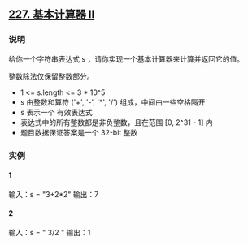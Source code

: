 ## [227. 基本计算器 II](https://leetcode-cn.com/problems/basic-calculator-ii/)

### 说明
给你一个字符串表达式 s ，请你实现一个基本计算器来计算并返回它的值。

整数除法仅保留整数部分。

* 1 <= s.length <= 3 * 10^5
* s 由整数和算符 ('+', '-', '*', '/') 组成，中间由一些空格隔开
* s 表示一个 有效表达式
* 表达式中的所有整数都是非负整数，且在范围 [0, 2^31 - 1] 内
* 题目数据保证答案是一个 32-bit 整数

### 实例
#### 1
输入：s = "3+2*2"
输出：7

#### 2
输入：s = " 3/2 "
输出：1
